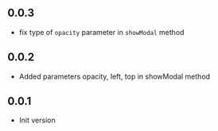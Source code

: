 ## 0.0.3

- fix type of `opacity` parameter in `showModal` method

## 0.0.2

- Added parameters opacity, left, top in showModal method

## 0.0.1

- Init version